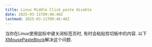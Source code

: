 ```yaml
---
title: Linux Middle Click paste disable
date: 2025-03-11T09:46:48Z
lastmod: 2025-03-11T09:46:48Z
---
```



当你在Linux使用鼠标中键关闭标签页时, 有时会粘贴剪切板中的内容. 以下[XMousePasteBlock](https://github.com/milaq/XMousePasteBlock "QAQ")解决这个问题.

‍
